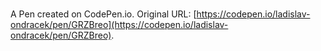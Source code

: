 # 

A Pen created on CodePen.io. Original URL: [https://codepen.io/ladislav-ondracek/pen/GRZBreo](https://codepen.io/ladislav-ondracek/pen/GRZBreo).


